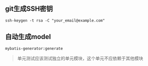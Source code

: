 ## git生成SSH密钥

`ssh-keygen -t rsa -C "your_email@example.com"`

## 自动生成model

`mybatis-generator:generate`

> 单元测试应该测试独立的单元模块，这个单元不应依赖于其他模块